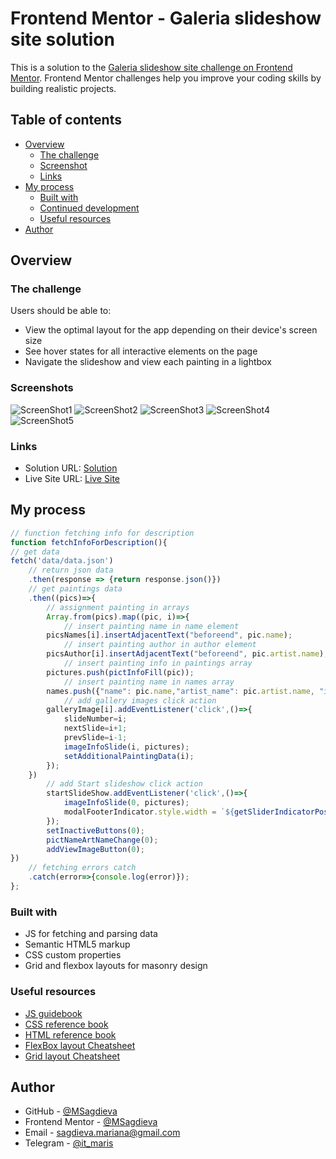 # Frontend Mentor - Galeria slideshow site solution

This is a solution to the [Galeria slideshow site challenge on Frontend Mentor](https://www.frontendmentor.io/challenges/galleria-slideshow-site-tEA4pwsa6/hub). Frontend Mentor challenges help you improve your coding skills by building realistic projects. 

## Table of contents

- [Overview](#overview)
  - [The challenge](#the-challenge)
  - [Screenshot](#screenshot)
  - [Links](#links)
- [My process](#my-process)
  - [Built with](#built-with)
  - [Continued development](#continued-development)
  - [Useful resources](#useful-resources)
- [Author](#author)

## Overview

### The challenge
Users should be able to:

- View the optimal layout for the app depending on their device's screen size
- See hover states for all interactive elements on the page
- Navigate the slideshow and view each painting in a lightbox

### Screenshots

![ScreenShot1](https://github.com/MSagdieva/FMChallenge---Galeria/blob/main/screenshotGallery.png)
![ScreenShot2](https://github.com/MSagdieva/FMChallenge---Galeria/blob/main/screenshotGallery2.png)
![ScreenShot3](https://github.com/MSagdieva/FMChallenge---Galeria/blob/main/screenshotGallery5.png)
![ScreenShot4](https://github.com/MSagdieva/FMChallenge---Galeria/blob/main/screenshotGallery3.png)
![ScreenShot5](https://github.com/MSagdieva/FMChallenge---Galeria/blob/main/screenshotGallery4.png)


### Links

- Solution URL: [Solution](https://github.com/MSagdieva/FMChallenge---Galeria)
- Live Site URL: [Live Site](https://fmc-hallenge-galeria.vercel.app/)

## My process
```js
// function fetching info for description
function fetchInfoForDescription(){
// get data
fetch('data/data.json')
    // return json data
    .then(response => {return response.json()})
    // get paintings data
    .then((pics)=>{
        // assignment painting in arrays
        Array.from(pics).map((pic, i)=>{
            // insert painting name in name element
        picsNames[i].insertAdjacentText("beforeend", pic.name);
            // insert painting author in author element
        picsAuthor[i].insertAdjacentText("beforeend", pic.artist.name);
            // insert painting info in paintings array
        pictures.push(pictInfoFill(pic));
            // insert painting name in names array
        names.push({"name": pic.name,"artist_name": pic.artist.name, "image":pic.images.gallery});
            // add gallery images click action
        galleryImage[i].addEventListener('click',()=>{
            slideNumber=i;
            nextSlide=i+1;
            prevSlide=i-1;
            imageInfoSlide(i, pictures);
            setAdditionalPaintingData(i);
        });
    })
        // add Start slideshow click action
        startSlideShow.addEventListener('click',()=>{
            imageInfoSlide(0, pictures);
            modalFooterIndicator.style.width = `${getSliderIndicatorPosition(0)}px`;
        });
        setInactiveButtons(0);
        pictNameArtNameChange(0);
        addViewImageButton(0);
})  
    // fetching errors catch
    .catch(error=>{console.log(error)});
};

```

### Built with

- JS for fetching and parsing data
- Semantic HTML5 markup
- CSS custom properties
- Grid and flexbox layouts for masonry design

### Useful resources
- [JS guidebook](https://learn.javascript.ru/)
- [CSS reference book](https://cssreference.io/)
- [HTML reference book](https://htmlreference.io/)
- [FlexBox layout Cheatsheet](https://flexbox.help/)
- [Grid layout Cheatsheet](https://grid.layoutit.com/)

## Author

- GitHub - [@MSagdieva](https://github.com/MSagdieva/)
- Frontend Mentor - [@MSagdieva](https://www.frontendmentor.io/profile/MSagdieva)
- Email - [sagdieva.mariana@gmail.com](https://mailto:sagdieva.mariana@gmail.com)
- Telegram - [@it_maris](https://t.me/@it_maris)
